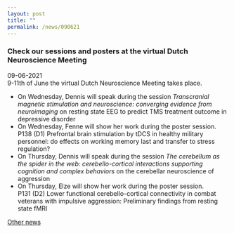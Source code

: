 ```yaml
---
layout: post
title: ""
permalink: /news/090621
---
```


<article class="post">
    <div class="post-meta">
    </div>
  <h3 class="post-title">Check our sessions and posters at the virtual Dutch Neuroscience Meeting</h3>
  <div class="post-meta">
    <time datetime="2021-11-07" itemprop="datePublished">
      09-06-2021
    </time>
  </div>
  9-11th of June the virtual Dutch Neuroscience Meeting takes place.

  <ul>
  <li> On Wednesday, Dennis will speak during the session <em>Transcranial magnetic stimulation and neuroscience: converging evidence from neuroimaging </em> on resting state EEG to predict TMS treatment outcome in depressive disorder </li>
  <li> On Wednesday, Fenne will show her work during the poster session. <br>
  P138 (D1)  Prefrontal brain stimulation by tDCS in healthy military personnel: do effects on working memory last and transfer to stress regulation?</li>
  <li>On Thursday, Dennis will speak during the session <em>The cerebellum as the spider in the web: cerebello-cortical interactions supporting cognition and complex behaviors</em> on the cerebellar neuroscience of aggression</li>
  <li>On Thursday, Elze will show her work during the poster session. <br> P131 (D2)  Lower functional cerebello-cortical connectivity in combat veterans with impulsive aggression: Preliminary findings from resting state fMRI</li>
  </ul>
</article>

<a href="../"> Other news </a>
